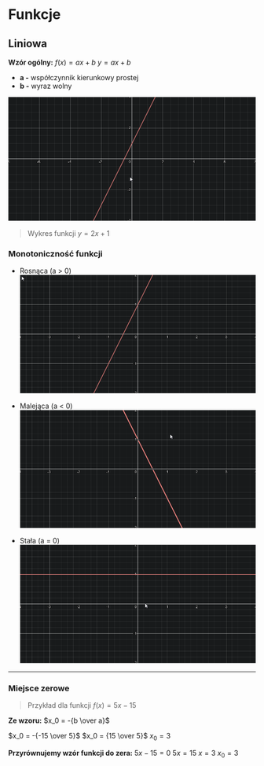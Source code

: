 # Funkcje
## Liniowa
**Wzór ogólny:**
$f(x) = ax + b$
$y = ax + b$

- **a -** współczynnik kierunkowy prostej
- **b -** wyraz wolny
  
![](images/Untitled.png)  
> Wykres funkcji $y = 2x + 1​$

### Monotoniczność funkcji
- Rosnąca (a > 0)  
  ![](images/Untitled%201.png)

- Malejąca (a < 0)  
  ![](images/Untitled-1.png)

- Stała (a = 0)  
  ![](images/Untitled%202.png)

---
### Miejsce zerowe
> Przykład dla funkcji $f(x) = 5x - 15$​

**Ze wzoru:**
$x_0 = -{b \over a}$

$x_0 = -{-15 \over 5}$
$x_0 = {15 \over 5}$
$x_0 = 3$

**Przyrównujemy wzór funkcji do zera:**
$5x - 15 = 0$
$5x = 15$
$x = 3$
$x_0 = 3$
